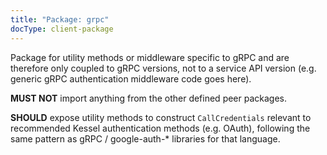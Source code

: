 ```yaml
---
title: "Package: grpc"
docType: client-package
---
```


Package for utility methods or middleware specific to gRPC and are therefore only coupled to gRPC versions, not to a service API version (e.g. generic gRPC authentication middleware code goes here).

**MUST NOT** import anything from the other defined peer packages.

**SHOULD** expose utility methods to construct `CallCredentials` relevant to recommended Kessel authentication methods (e.g. OAuth), following the same pattern as gRPC / google-auth-\* libraries for that language.
